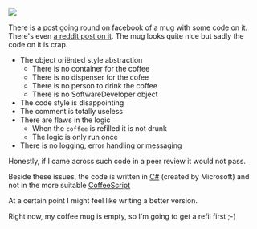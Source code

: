 ![](http://i.imgur.com/uvCHW7C.jpg)

There is a post going round on facebook of a mug with some code on it.
There's even [a reddit post on it](https://www.reddit.com/r/csharp/comments/3xdikm/does_anybody_know_where_i_can_find_this_mug/?st=itrfyyvi&sh=e8448c85).
The mug looks quite nice but sadly the code on it is crap.

- The object oriënted style abstraction
  - There is no container for the coffee
  - There is no dispenser for the cofee
  - There is no person to drink the coffee
  - There is no SoftwareDeveloper object
- The code style is disappointing
- The comment is totally useless
- There are flaws in the logic
  - When the `coffee` is refilled it is not drunk
  - The logic is only run once
- There is no logging, error handling or messaging

Honestly, if I came across such code in a peer review it would not pass.

Beside these issues, the code is written in [C#](https://en.wikipedia.org/wiki/C_Sharp_(programming_language)) (created by Microsoft) and not in the more suitable [CoffeeScript](http://coffeescript.org/)

At a certain point I might feel like writing a better version.

Right now, my coffee mug is empty, so I'm going to get a refil first ;-)